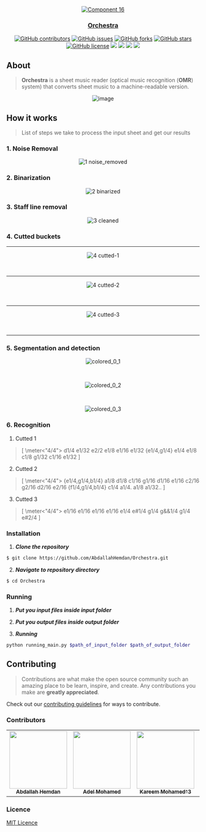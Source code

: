 <div align="center">
<a href="https://github.com/AbdallahHemdan/Orchestra" rel="noopener">
  
  ![Component 16](https://user-images.githubusercontent.com/40190772/104846822-22d3e800-58e5-11eb-9c6c-b7de610bd483.png)


</div>

<h3 align="center">Orchestra</h3>

<div align="center">
  
  [![GitHub contributors](https://img.shields.io/github/contributors/AbdallahHemdan/Orchestra)](https://github.com/AbdallahHemdan/Orchestra/contributors)
  [![GitHub issues](https://img.shields.io/github/issues/AbdallahHemdan/Orchestra)](https://github.com/AbdallahHemdan/Orchestra/issues)
  [![GitHub forks](https://img.shields.io/github/forks/AbdallahHemdan/Orchestra)](https://github.com/AbdallahHemdan/Orchestra/network)
  [![GitHub stars](https://img.shields.io/github/stars/AbdallahHemdan/Orchestra)](https://github.com/AbdallahHemdan/Orchestra/stargazers)
  [![GitHub license](https://img.shields.io/github/license/AbdallahHemdan/Orchestra)](https://github.com/AbdallahHemdan/Orchestra/blob/master/LICENSE)
  <img src="https://img.shields.io/github/languages/count/AbdallahHemdan/Orchestra" />
  <img src="https://img.shields.io/github/languages/top/AbdallahHemdan/Orchestra" />
  <img src="https://img.shields.io/github/languages/code-size/AbdallahHemdan/Orchestra" />
  <img src="https://img.shields.io/github/issues-pr-raw/AbdallahHemdan/Orchestra" />

</div>

## About
> **Orchestra** is a sheet music reader (optical music recognition (**OMR**) system) that converts sheet music to a machine-readable version.

<div align="center">

![image](https://user-images.githubusercontent.com/40190772/104846946-e81e7f80-58e5-11eb-8652-e54b86b46fe1.png)

</div>

## How it works
> List of steps we take to process the input sheet and get our results


### 1. Noise Removal

<div align="center">

![1  noise_removed](https://user-images.githubusercontent.com/40190772/104847172-397b3e80-58e7-11eb-821f-33a83ee60416.png)

</div>


### 2. Binarization

<div align="center">

![2  binarized](https://user-images.githubusercontent.com/40190772/104847174-3aac6b80-58e7-11eb-8c85-eb9747a7c786.png)

</div>


### 3. Staff line removal

<div align="center">

![3  cleaned](https://user-images.githubusercontent.com/40190772/104847175-3b450200-58e7-11eb-8f47-1485b142e434.png)

</div>

### 4. Cutted buckets

<div align="center">

<hr />

![4  cutted-1](https://user-images.githubusercontent.com/40190772/104847181-3f711f80-58e7-11eb-83b4-435373642c8d.png)

<br /><hr />
![4  cutted-2](https://user-images.githubusercontent.com/40190772/104847179-3ed88900-58e7-11eb-8fbe-25a484c63092.png)

<br /><hr />

![4  cutted-3](https://user-images.githubusercontent.com/40190772/104847180-3ed88900-58e7-11eb-959f-817388bade77.png)

<br /><hr />
</div>

### 5. Segmentation and detection

<div align="center">
  
![colored_0_1](https://user-images.githubusercontent.com/40190772/104849087-97f8ea80-58f0-11eb-9b4d-49172eb9d9a5.png)

<br />

![colored_0_2](https://user-images.githubusercontent.com/40190772/104849089-992a1780-58f0-11eb-9fb6-0c0cc6e6dac0.png)

<br />

![colored_0_3](https://user-images.githubusercontent.com/40190772/104849090-99c2ae00-58f0-11eb-9876-4eea7f322e83.png)

  
</div>

### 6. Recognition

1. Cutted 1
> [ \meter<"4/4"> d1/4 e1/32 e2/2 e1/8 e1/16 e1/32 {e1/4,g1/4} e1/4 e1/8 c1/8 g1/32 c1/16 e1/32 ]

2. Cutted 2
> [ \meter<"4/4"> {e1/4,g1/4,b1/4} a1/8 d1/8 c1/16 g1/16 d1/16 e1/16 c2/16 g2/16 d2/16 e2/16 {f1/4,g1/4,b1/4} c1/4 a1/4. a1/8 a1/32.. ]

3. Cutted 3
> [ \meter<"4/4"> e1/16 e1/16 e1/16 e1/16 e1/4 e#1/4 g1/4 g&&1/4 g1/4 e#2/4 ]


### Installation

1. **_Clone the repository_**

```sh
$ git clone https://github.com/AbdallahHemdan/Orchestra.git
```
2. **_Navigate to repository directory_**
```sh
$ cd Orchestra
```


### Running

1. **_Put you input files inside input folder_**
2. **_Put you output files inside output folder_**

3. **_Running_**
```sh
python running_main.py $path_of_input_folder $path_of_output_folder
```

## Contributing

> Contributions are what make the open source community such an amazing place to be learn, inspire, and create. Any contributions you make are **greatly appreciated**.

Check out our [contributing guidelines](https://github.com/AbdallahHemdan/Orchestra/blob/master/CONTRIBUTING.md) for ways to contribute.

### Contributors
<table>
  <tr>
    <td align="center"><a href="https://github.com/AbdallahHemdan"><img src="https://avatars1.githubusercontent.com/u/40190772?s=460&v=4" width="150px;" alt=""/><br /><sub><b>Abdallah Hemdan</b></sub></a><br /></td>
     <td align="center"><a href="https://github.com/AdelRizq"><img src="https://avatars2.githubusercontent.com/u/40351413?s=460&v=4" width="150px;" alt=""/><br /><sub><b>Adel Mohamed</b></sub></a><br /></td>
     <td align="center"><a href="https://github.com/kareem3m"><img src="https://avatars0.githubusercontent.com/u/45700579?s=400&v=4" width="150px;" alt=""/><br /><sub><b>Kareem Mohamed^3</b></sub></a><br /></td>
     <td align="center"><a href="https://github.com/Mahboub99"><img src="https://avatars3.githubusercontent.com/u/43186742?s=460&v=4" width="150px;" alt=""/><br /><sub><b>Ahmed Mahboub</b></sub></a><br /></td>
  </tr>
 </table>

### Licence
[MIT Licence](https://github.com/AbdallahHemdan/Orchestra/blob/master/LICENSE)
